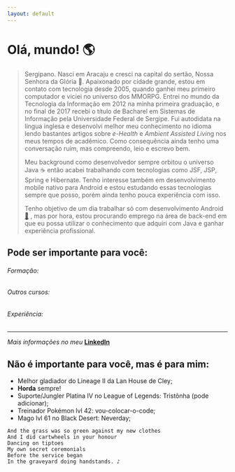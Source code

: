 ```yaml
---
layout: default
---
```


# Olá, mundo! :earth_americas:

> Sergipano. Nasci em Aracaju e cresci na capital do sertão, Nossa Senhora da Glória :cactus:. Apaixonado por cidade grande, estou em contato com tecnologia desde 2005, quando ganhei meu primeiro computador e viciei no universo dos MMORPG. Entrei no mundo da Tecnologia da Informação em 2012 na minha primeira graduação, e no final de 2017 recebi o título de Bacharel em Sistemas de Informação pela Universidade Federal de Sergipe. Fui autodidata na língua inglesa e desenvolvi melhor meu conhecimento no idioma lendo bastantes artigos sobre *e-Health* e *Ambient Assisted Livin*g nos meus tempos de acadêmico. Como consequência ainda tenho uma conversação ruim, mas compreendo, leio e escrevo bem. 
>
> Meu background como desenvolvedor sempre orbitou o universo Java :coffee: então acabei trabalhando com tecnologias como JSF, JSP, Spring e Hibernate. Tenho interesse também em desenvolvimento mobile nativo para Android e estou estudando essas tecnologias sempre que posso, porém ainda tenho pouca experiência com isso. 
>
> Tenho objetivo de um dia trabalhar só com desenvolvimento Android [👾](https://emojipedia.org/alien-monster/) , mas por hora, estou procurando emprego na área de back-end em que eu possa utilizar o conhecimento que adquiri com Java e ganhar experiência profissional. 

## Pode ser importante para você:

###### Formação:

###### Outros cursos:

###### Experiência:  

------

*Mais informações no meu* **[LinkedIn](https://www.linkedin.com/in/edtonlemos/)**  

## Não é importante para você, mas é para mim: 

- Melhor gladiador do Lineage II da Lan House de Cley;
- **Horda** sempre!
- Suporte/Jungler Platina IV no League of Legends: Tristônha (pode adicionar);
- Treinador Pokémon lvl 42: vou-colocar-o-code;
- Mago lvl 61 no Black Desert: Neverday;

```
And the grass was so green against my new clothes
And I did cartwheels in your honour
Dancing on tiptoes
My own secret ceremonials
Before the service began
In the graveyard doing handstands. ♪
```
